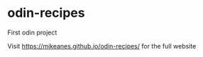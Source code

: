# odin-recipes
First odin project

Visit https://mikeanes.github.io/odin-recipes/ for the full website
